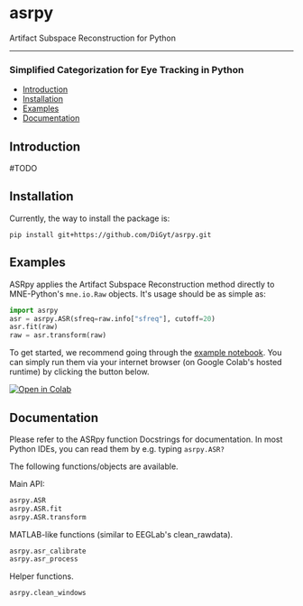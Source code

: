 # asrpy
Artifact Subspace Reconstruction for Python

___
### Simplified Categorization for Eye Tracking in Python

- [Introduction](#introduction)
- [Installation](#installation)
- [Examples](#examples)
- [Documentation](#documentation)


## Introduction

#TODO


## Installation

Currently, the way to install the package is:
```
pip install git+https://github.com/DiGyt/asrpy.git
```


## Examples

ASRpy applies the Artifact Subspace Reconstruction method directly to MNE-Python's `mne.io.Raw` objects. It's usage should be as simple as:
```python
import asrpy
asr = asrpy.ASR(sfreq=raw.info["sfreq"], cutoff=20)
asr.fit(raw)
raw = asr.transform(raw)
```

To get started, we recommend going through the [example notebook](https://github.com/DiGyt/asrpy/blob/main/example.ipynb). You can simply run them via your internet browser (on Google Colab's hosted runtime) by clicking the  button below.

[![Open in Colab](https://colab.research.google.com/assets/colab-badge.svg)](https://colab.research.google.com/github/DiGyt/asrpy/blob/main/example.ipynb)


## Documentation

Please refer to the ASRpy function Docstrings for documentation. In most Python IDEs, you can read them by e.g. typing `asrpy.ASR?`

The following functions/objects are available.

Main API:
```python
asrpy.ASR
asrpy.ASR.fit
asrpy.ASR.transform
```

MATLAB-like functions (similar to EEGLab's clean_rawdata).
```python
asrpy.asr_calibrate
asrpy.asr_process
```

Helper functions.
```python
asrpy.clean_windows
```
